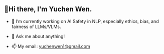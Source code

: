## 👋Hi there, I'm Yuchen Wen.

<!--
**wen112358/wen112358** is a ✨ _special_ ✨ repository because its `README.md` (this file) appears on your GitHub profile.

Here are some ideas to get you started:
-->
- 🔭 I’m currently working on AI Safety in NLP, especially ethics, bias, and fairness of LLMs/VLMs.
<!--
- 🌱 I’m currently learning ...
- 👯 I’m looking to collaborate on ...
- 🤔 I’m looking for help with ...
-->
- 💬 Ask me about anything!

- 📫 My email: yuchenwen1@gmail.com
<!--
- 😄 Pronouns: ...
- ⚡ Fun fact: ...
-->
<!--
![](http://github-profile-summary-cards.vercel.app/api/cards/profile-details?username=yuchenwen1&theme=default)
![](http://github-profile-summary-cards.vercel.app/api/cards/stats?username=yuchenwen1&theme=default)
![](http://github-profile-summary-cards.vercel.app/api/cards/productive-time?username=yuchenwen1&theme=default&utcOffset=8)
-->
<!--
![](http://github-profile-summary-cards.vercel.app/api/cards/repos-per-language?username=yuchenwen1&theme=default)
![](http://github-profile-summary-cards.vercel.app/api/cards/most-commit-language?username=yuchenwen1&theme=default)
-->

